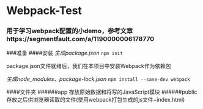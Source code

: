 # Webpack-Test
### 用于学习webpack配置的小demo，参考文章https://segmentfault.com/a/1190000006178770


###准备
####安装
*生成package.json*
`npm init`     

package.json文件就绪后，我们在本项目中安装Webpack作为依赖包

*生成node_modules、package-lock.json*
`npm install --save-dev webpack`     

####文件夹
######app
存放原始数据和将写的JavaScript模块
######public
存放之后供浏览器读取的文件(使用webpack打包生成的js文件+index.html)